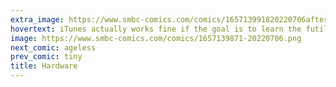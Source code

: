 ```yaml
---
extra_image: https://www.smbc-comics.com/comics/165713991820220706after.png
hovertext: iTunes actually works fine if the goal is to learn the futility of existence.
image: https://www.smbc-comics.com/comics/1657139871-20220706.png
next_comic: ageless
prev_comic: tiny
title: Hardware
---
```


